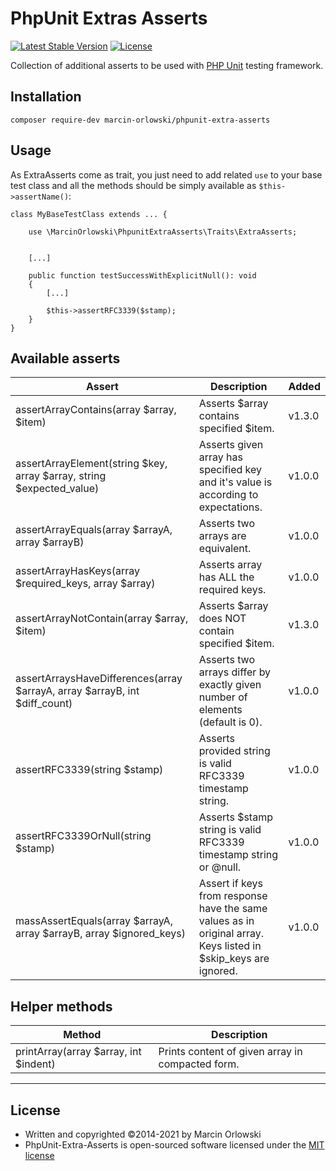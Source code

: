 # PhpUnit Extras Asserts #

[![Latest Stable Version](https://poser.pugx.org/marcin-orlowski/phpunit-extra-asserts/v/stable)](https://packagist.org/packages/marcin-orlowski/phpunit-extra-asserts)
[![License](https://poser.pugx.org/marcin-orlowski/phpunit-extra-asserts/license)](https://packagist.org/packages/marcin-orlowski/phpunit-extra-asserts)


Collection of additional asserts to be used with [PHP Unit](https://phpunit.de) testing framework.

## Installation ##

    composer require-dev marcin-orlowski/phpunit-extra-asserts

## Usage ##

 As ExtraAsserts come as trait, you just need to add related `use` to your
 base test class and all the methods should be simply available as `$this->assertName()`:

    class MyBaseTestClass extends ... {

        use \MarcinOrlowski\PhpunitExtraAsserts\Traits\ExtraAsserts;


        [...]

        public function testSuccessWithExplicitNull(): void
        {
            [...]

            $this->assertRFC3339($stamp);
        }
    }



## Available asserts ##

| Assert                                                                     | Description                                                                                                    | Added  |
|----------------------------------------------------------------------------|----------------------------------------------------------------------------------------------------------------|--------|
| assertArrayContains(array $array, $item)                                   | Asserts $array contains specified $item.                                                                       | v1.3.0 |
| assertArrayElement(string $key, array $array, string $expected_value)      | Asserts given array has specified key and it's value is according to expectations.                             | v1.0.0 |
| assertArrayEquals(array $arrayA, array $arrayB)                            | Asserts two arrays are equivalent.                                                                             | v1.0.0 |
| assertArrayHasKeys(array $required_keys, array $array)                     | Asserts array has ALL the required keys.                                                                       | v1.0.0 |
| assertArrayNotContain(array $array, $item)                                 | Asserts $array does NOT contain specified $item.                                                               | v1.3.0 |
| assertArraysHaveDifferences(array $arrayA, array $arrayB, int $diff_count) | Asserts two arrays differ by exactly given number of elements (default is 0).                                  | v1.0.0 |
| assertRFC3339(string $stamp)                                               | Asserts provided string is valid RFC3339 timestamp string.                                                     | v1.0.0 |
| assertRFC3339OrNull(string $stamp)                                         | Asserts $stamp string is valid RFC3339 timestamp string or @null.                                              | v1.0.0 |
| massAssertEquals(array $arrayA, array $arrayB, array $ignored_keys)        | Assert if keys from response have the same values as in original array. Keys listed in $skip_keys are ignored. | v1.0.0 |


## Helper methods ##

|Method|Description|
|---|---|
|printArray(array $array, int $indent)|Prints content of given array in compacted form.|

----

## License ##

 * Written and copyrighted &copy;2014-2021 by Marcin Orlowski
 * PhpUnit-Extra-Asserts is open-sourced software licensed under the [MIT license](http://opensource.org/licenses/MIT)

